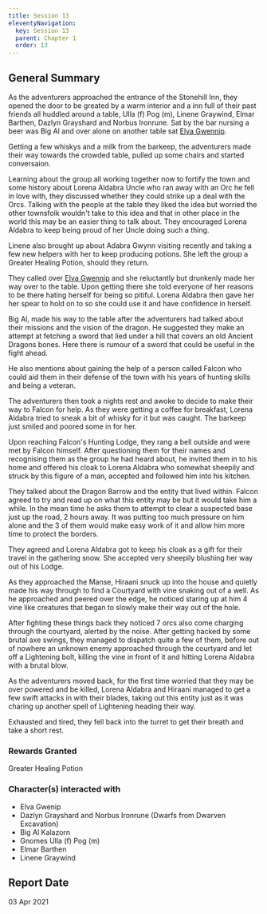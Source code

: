 ```yaml
---
title: Session 13
eleventyNavigation:
  key: Session 13
  parent: Chapter 1
  order: 13
---
```


## General Summary

As the adventurers approached the entrance of the Stonehill Inn, they opened the door to be greated by a warm interior and a inn full of their past friends all huddled around a table, Ulla (f) Pog (m), Linene Graywind, Elmar Barthen, Dazlyn Grayshard and Norbus Ironrune. Sat by the bar nursing a beer was Big Al and over alone on another table sat [Elva Gwennip](/w/vlendir-drusslegend/a/elva-gwennip-person-1).

Getting a few whiskys and a milk from the barkeep, the adventurers made their way towards the crowded table, pulled up some chairs and started conversaion.

Learning about the group all working together now to fortify the town and some history about Lorena Aldabra Uncle who ran away with an Orc he fell in love with, they discussed whether they could strike up a deal with the Orcs. Talking with the people at the table they liked the idea but worried the other townsfolk wouldn't take to this idea and that in other place in the world this may be an easier thing to talk about. They encouraged Lorena Aldabra to keep being proud of her Uncle doing such a thing.

Linene also brought up about Adabra Gwynn visiting recently and taking a few new helpers with her to keep producing potions. She left the group a Greater Healing Potion, should they return.

They called over [Elva Gwennip](/w/vlendir-drusslegend/a/elva-gwennip-person-1) and she reluctantly but drunkenly made her way over to the table. Upon getting there she told everyone of her reasons to be there hating herself for being so pitiful. Lorena Aldabra then gave her her spear to hold on to so she could use it and have confidence in herself.

Big Al, made his way to the table after the adventurers had talked about their missions and the vision of the dragon. He suggested they make an attempt at fetching a sword that lied under a hill that covers an old Ancient Dragons bones. Here there is rumour of a sword that could be useful in the fight ahead.

He also mentions about gaining the help of a person called Falcon who could aid them in their defense of the town with his years of hunting skills and being a veteran.

The adventurers then took a nights rest and awoke to decide to make their way to Falcon for help. As they were getting a coffee for breakfast, Lorena Aldabra tried to sneak a bit of whisky for it but was caught. The barkeep just smiled and poored some in for her.

Upon reaching Falcon's Hunting Lodge, they rang a bell outside and were met by Falcon himself. After questioning them for their names and recognising them as the group he had heard about, he invited them in to his home and offered his cloak to Lorena Aldabra who somewhat sheepily and struck by this figure of a man, accepted and followed him into his kitchen.

They talked about the Dragon Barrow and the entity that lived within. Falcon agreed to try and read up on what this entity may be but it would take him a while. In the mean time he asks them to attempt to clear a suspected base just up the road, 2 hours away. It was putting too much pressure on him alone and the 3 of them would make easy work of it and allow him more time to protect the borders.

They agreed and Lorena Aldabra got to keep his cloak as a gift for their travel in the gathering snow. She accepted very sheepily blushing her way out of his Lodge.

As they approached the Manse, Hiraani snuck up into the house and quietly made his way through to find a Courtyard with vine snaking out of a well. As he approached and peered over the edge, he noticed staring up at him 4 vine like creatures that began to slowly make their way out of the hole.

After fighting these things back they noticed 7 orcs also come charging through the courtyard, alerted by the noise. After getting hacked by some brutal axe swings, they managed to dispatch quite a few of them, before out of nowhere an unknown enemy approached through the courtyard and let off a Lightening bolt, killing the vine in front of it and hitting Lorena Aldabra with a brutal blow.

As the adventurers moved back, for the first time worried that they may be over powered and be killed, Lorena Aldabra and Hiraani managed to get a few swift attacks in with their blades, taking out this entity just as it was charing up another spell of Lightening heading their way.

Exhausted and tired, they fell back into the turret to get their breath and take a short rest.

### Rewards Granted

Greater Healing Potion

### Character(s) interacted with

- Elva Gwenip
- Dazlyn Grayshard and Norbus Ironrune (Dwarfs from Dwarven Excavation)
- Big Al Kalazorn
- Gnomes Ulla (f) Pog (m)
- Elmar Barthen
- Linene Graywind

## Report Date

03 Apr 2021
